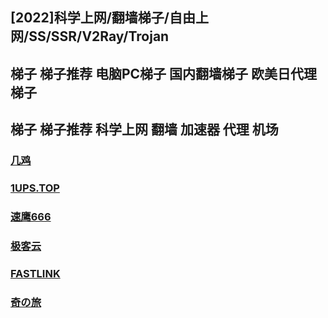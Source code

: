 ## [2022]科学上网/翻墙梯子/自由上网/SS/SSR/V2Ray/Trojan  
## 梯子 梯子推荐 电脑PC梯子 国内翻墙梯子 欧美日代理梯子  
## 梯子 梯子推荐 科学上网 翻墙 加速器 代理 机场  

### [几鸡](https://103.186.187.63/waf/HDU12)
### [1UPS.TOP](https://1ups.top/register?aff=156357)
### [速鹰666](https://suying82.com/auth/register?code=dF7y) 
### [极客云](https://jike251.xyz/auth/register?code=DOYt) 
### [FASTLINK](https://v01.fl-aff.com/auth/register?code=A1vi) 
### [奇の旅](https://www.q1travel.cloud/aff.php?aff=5290) 
<!-- ### [https://mojie.cyou](https://mojie.cyou/#/register?code=bwiAOBZQ
### [https://www.paopao.dog](https://www.paopao.dog/#/register?code=0d4OB2HG
### [https://keko.club](https://keko.club/#/register?code=73xyhM2X
 -->
